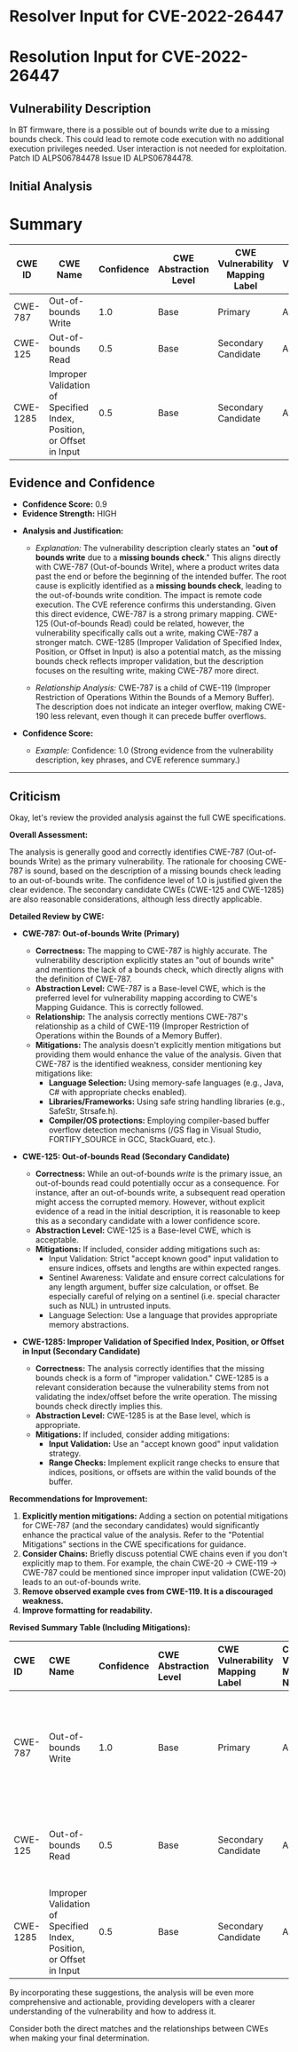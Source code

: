 # Resolver Input for CVE-2022-26447

# Resolution Input for CVE-2022-26447

## Vulnerability Description
In BT firmware, there is a possible out of bounds write due to a missing bounds check. This could lead to remote code execution with no additional execution privileges needed. User interaction is not needed for exploitation. Patch ID ALPS06784478 Issue ID ALPS06784478.

## Initial Analysis
# Summary
| CWE ID | CWE Name | Confidence | CWE Abstraction Level | CWE Vulnerability Mapping Label | CWE-Vulnerability Mapping Notes |
|---|---|---|---|---|---|
| CWE-787 | Out-of-bounds Write | 1.0 | Base | Primary | Allowed |
| CWE-125 | Out-of-bounds Read | 0.5 | Base | Secondary Candidate | Allowed |
| CWE-1285 | Improper Validation of Specified Index, Position, or Offset in Input | 0.5 | Base | Secondary Candidate | Allowed |

## Evidence and Confidence

*   **Confidence Score:** 0.9
*   **Evidence Strength:** HIGH

- **Analysis and Justification:**
  - *Explanation:* The vulnerability description clearly states an "**out of bounds write** due to a **missing bounds check**." This aligns directly with CWE-787 (Out-of-bounds Write), where a product writes data past the end or before the beginning of the intended buffer. The root cause is explicitly identified as a **missing bounds check**, leading to the out-of-bounds write condition. The impact is remote code execution. The CVE reference confirms this understanding. Given this direct evidence, CWE-787 is a strong primary mapping. CWE-125 (Out-of-bounds Read) could be related, however, the vulnerability specifically calls out a write, making CWE-787 a stronger match. CWE-1285 (Improper Validation of Specified Index, Position, or Offset in Input) is also a potential match, as the missing bounds check reflects improper validation, but the description focuses on the resulting write, making CWE-787 more direct.
  
  - *Relationship Analysis:* CWE-787 is a child of CWE-119 (Improper Restriction of Operations Within the Bounds of a Memory Buffer). The description does not indicate an integer overflow, making CWE-190 less relevant, even though it can precede buffer overflows.

- **Confidence Score:**
  - *Example:* Confidence: 1.0 (Strong evidence from the vulnerability description, key phrases, and CVE reference summary.)

---

## Criticism
Okay, let's review the provided analysis against the full CWE specifications.

**Overall Assessment:**

The analysis is generally good and correctly identifies CWE-787 (Out-of-bounds Write) as the primary vulnerability. The rationale for choosing CWE-787 is sound, based on the description of a missing bounds check leading to an out-of-bounds write. The confidence level of 1.0 is justified given the clear evidence.  The secondary candidate CWEs (CWE-125 and CWE-1285) are also reasonable considerations, although less directly applicable.

**Detailed Review by CWE:**

*   **CWE-787: Out-of-bounds Write (Primary)**

    *   **Correctness:** The mapping to CWE-787 is highly accurate. The vulnerability description explicitly states an "out of bounds write" and mentions the lack of a bounds check, which directly aligns with the definition of CWE-787.
    *   **Abstraction Level:**  CWE-787 is a Base-level CWE, which is the preferred level for vulnerability mapping according to CWE's Mapping Guidance. This is correctly followed.
    *   **Relationship:** The analysis correctly mentions CWE-787's relationship as a child of CWE-119 (Improper Restriction of Operations within the Bounds of a Memory Buffer).
    *   **Mitigations:** The analysis doesn't explicitly mention mitigations but providing them would enhance the value of the analysis. Given that CWE-787 is the identified weakness, consider mentioning key mitigations like:
        *   **Language Selection:** Using memory-safe languages (e.g., Java, C# with appropriate checks enabled).
        *   **Libraries/Frameworks:** Using safe string handling libraries (e.g., SafeStr, Strsafe.h).
        *   **Compiler/OS protections:** Employing compiler-based buffer overflow detection mechanisms (/GS flag in Visual Studio, FORTIFY_SOURCE in GCC, StackGuard, etc.).

*   **CWE-125: Out-of-bounds Read (Secondary Candidate)**

    *   **Correctness:**  While an out-of-bounds *write* is the primary issue, an out-of-bounds read could potentially occur as a consequence. For instance, after an out-of-bounds write, a subsequent read operation might access the corrupted memory. However, without explicit evidence of a read in the initial description, it is reasonable to keep this as a secondary candidate with a lower confidence score.
    *   **Abstraction Level:**  CWE-125 is a Base-level CWE, which is acceptable.
    *   **Mitigations:** If included, consider adding mitigations such as:
        * Input Validation: Strict "accept known good" input validation to ensure indices, offsets and lengths are within expected ranges.
        * Sentinel Awareness: Validate and ensure correct calculations for any length argument, buffer size calculation, or offset. Be especially careful of relying on a sentinel (i.e. special character such as NUL) in untrusted inputs.
        * Language Selection: Use a language that provides appropriate memory abstractions.
*   **CWE-1285: Improper Validation of Specified Index, Position, or Offset in Input (Secondary Candidate)**

    *   **Correctness:**  The analysis correctly identifies that the missing bounds check is a form of "improper validation."  CWE-1285 is a relevant consideration because the vulnerability stems from not validating the index/offset before the write operation. The missing bounds check directly implies this.
    *   **Abstraction Level:** CWE-1285 is at the Base level, which is appropriate.
    *   **Mitigations:** If included, consider adding mitigations:
        * **Input Validation:**  Use an "accept known good" input validation strategy.
        * **Range Checks:**  Implement explicit range checks to ensure that indices, positions, or offsets are within the valid bounds of the buffer.

**Recommendations for Improvement:**

1.  **Explicitly mention mitigations:** Adding a section on potential mitigations for CWE-787 (and the secondary candidates) would significantly enhance the practical value of the analysis.  Refer to the "Potential Mitigations" sections in the CWE specifications for guidance.
2.  **Consider Chains:** Briefly discuss potential CWE chains even if you don't explicitly map to them. For example, the chain CWE-20 -> CWE-119 -> CWE-787 could be mentioned since improper input validation (CWE-20) leads to an out-of-bounds write.
3.  **Remove observed example cves from CWE-119. It is a discouraged weakness.**
4.  **Improve formatting for readability.**

**Revised Summary Table (Including Mitigations):**

| CWE ID  | CWE Name                                                       | Confidence | CWE Abstraction Level | CWE Vulnerability Mapping Label | CWE-Vulnerability Mapping Notes                                                                                                                                                                                                                                                                                                                            | Potential Mitigations                                                                                                                                                                                                                         |
| :------- | :------------------------------------------------------------- | :--------- | :-------------------- | :------------------------------ | :----------------------------------------------------------------------------------------------------------------------------------------------------------------------------------------------------------------------------------------------------------------------------------------------------------------------------------------------------- | :---------------------------------------------------------------------------------------------------------------------------------------------------------------------------------------------------------------------------------- |
| CWE-787 | Out-of-bounds Write                                            | 1.0        | Base                  | Primary                         | Allowed                                                                                                                                                                                                                                                                                                                                                | 1. Language Selection (memory-safe languages). 2. Libraries/Frameworks (safe string handling). 3. Compiler/OS protections (canaries, range checking).                                                                 |
| CWE-125 | Out-of-bounds Read                                             | 0.5        | Base                  | Secondary Candidate              | Allowed                                                                                                                                                                                                                                                                                                                                                | 1. Input Validation ("accept known good"). 2. Sentinel Awareness. 3. Language Selection (appropriate memory abstractions).                                                                                                          |
| CWE-1285 | Improper Validation of Specified Index, Position, or Offset in Input | 0.5        | Base                  | Secondary Candidate              | Allowed                                                                                                                                                                                                                                                                                                                                                | 1. Input Validation ("accept known good"). 2. Range Checks (explicitly ensure index/offset within bounds).                                                                                                                       |

By incorporating these suggestions, the analysis will be even more comprehensive and actionable, providing developers with a clearer understanding of the vulnerability and how to address it.

Consider both the direct matches and the relationships between CWEs
when making your final determination.
        